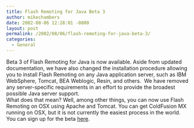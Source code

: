 ```yaml
---
title: Flash Remoting for Java Beta 3
author: mikechambers
date: 2002-08-06 12:28:01 -0800
layout: post
permalink: /2002/08/06/flash-remoting-for-java-beta-3/
categories:
  - General
---
```



Beta 3 of Flash Remoting for Java is now available. Aside from updated documentation, we have also changed the installation procedure allowing you to install Flash Remoting on any Java application server, such as IBM WebSphere, Tomcat, BEA Weblogic, Resin, and others.&nbsp; We have removed any server-specific requirements in an effort to provide the broadest possible Java server support.  
What does that mean? Well, among other things, you can now use Flash Remoting on OSX using Apache and Tomcat. You can get ColdFusion MX running on OSX, but it is not currently the easiest process in the world.  
You can sign up for the beta [here][1].

 [1]: http://betaprograms.macromedia.com/salsa/